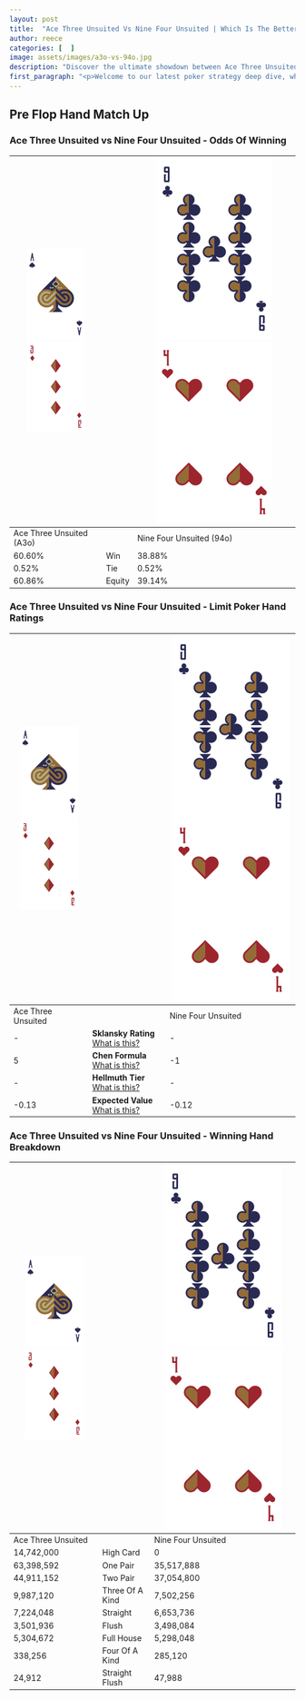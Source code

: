 ```yaml
---
layout: post
title:  "Ace Three Unsuited Vs Nine Four Unsuited | Which Is The Better Hand In Poker? A Complete Guide"
author: reece
categories: [  ]
image: assets/images/a3o-vs-94o.jpg
description: "Discover the ultimate showdown between Ace Three Unsuited and Nine Four Unsuited in poker! Uncover the odds, strategies, and scenarios where one hand triumphs over the other. Get ready to up your poker game with this thrilling analysis."
first_paragraph: "<p>Welcome to our latest poker strategy deep dive, where we're pitting two distinct hands against each other in a high-stakes showdown: Ace Three Unsuited vs Nine Four Unsuited.</p><p>In the dynamic world of poker, every decision counts, and knowing which hand holds the upper hand is key to your success at the table.</p><p>In this article, we'll dissect these two hands, explore the scenarios where one dominates the other, and equip you with the knowledge to make strategic choices that can tip the odds in your favor.</p><p>Get ready to unravel the intriguing dynamics of these poker hands and elevate your game to new heights.</p>"
---
```




[comment]: # (sp0)

## Pre Flop Hand Match Up

<div class="table hand-ratings" markdown="1"> 



### Ace Three Unsuited vs Nine Four Unsuited - Odds Of Winning


    
| ![image info](assets/images/hand1/A.png) ![image info](assets/images/hand1/3o.png) |  | ![image info](assets/images/hand2/9.png) ![image info](assets/images/hand2/4o.png) |
| -------- | -------- | -------- |
| Ace Three Unsuited (A3o) |  | Nine Four Unsuited (94o) |
| 60.60% | Win | 38.88% |
| 0.52% | Tie | 0.52% |
| 60.86% | Equity | 39.14% |




[comment]: # (sp1)



### Ace Three Unsuited vs Nine Four Unsuited - Limit Poker Hand Ratings


    
| ![image info](assets/images/hand1/A.png) ![image info](assets/images/hand1/3o.png) |  | ![image info](assets/images/hand2/9.png) ![image info](assets/images/hand2/4o.png) |
| -------- | -------- | -------- |
| Ace Three Unsuited |  | Nine Four Unsuited |
| - | **Sklansky Rating** [What is this?](/sklansky-rating-explained) | - |
| 5 | **Chen Formula** [What is this?](/chen-formula-explained) | -1 |
| - | **Hellmuth Tier** [What is this?](/Hellmuth-tier-explained) | - |
| -0.13 | **Expected Value** [What is this?](/expected-value-explained) | -0.12 |




[comment]: # (sp2)



### Ace Three Unsuited vs Nine Four Unsuited - Winning Hand Breakdown


    
| ![image info](assets/images/hand1/A.png) ![image info](assets/images/hand1/3o.png) |  | ![image info](assets/images/hand2/9.png) ![image info](assets/images/hand2/4o.png) |
| -------- | -------- | -------- |
| Ace Three Unsuited |  | Nine Four Unsuited |
| 14,742,000 | High Card | 0 |
| 63,398,592 | One Pair | 35,517,888 |
| 44,911,152 | Two Pair | 37,054,800 |
| 9,987,120 | Three Of A Kind | 7,502,256 |
| 7,224,048 | Straight | 6,653,736 |
| 3,501,936 | Flush | 3,498,084 |
| 5,304,672 | Full House | 5,298,048 |
| 338,256 | Four Of A Kind | 285,120 |
| 24,912 | Straight Flush | 47,988 |




[comment]: # (sp3)



</div>

[comment]: # (sp4)



[comment]: # (sp5)

